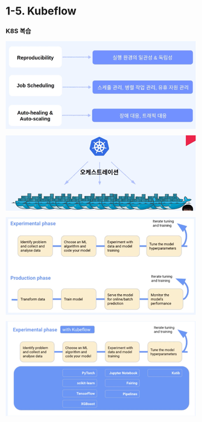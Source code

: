 # 1-5. Kubeflow

### K8S 복습

![Untitled](1-5%20Kubefl%20931fc/Untitled.png)

![Untitled](1-5%20Kubefl%20931fc/Untitled%201.png)

![Untitled](1-5%20Kubefl%20931fc/Untitled%202.png)

![Untitled](1-5%20Kubefl%20931fc/Untitled%203.png)